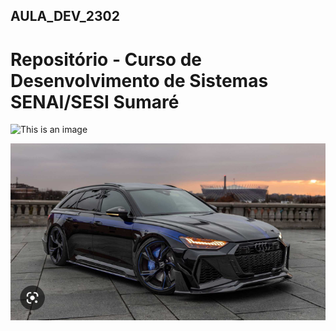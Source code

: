 ## AULA_DEV_2302

# Repositório - Curso de Desenvolvimento de Sistemas SENAI/SESI Sumaré

![This is an image](https://i.ytimg.com/vi/vlDOjTaaEdA/maxresdefault.jpg)

![This is an image](rs6.png)
